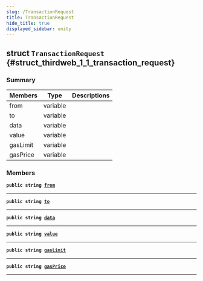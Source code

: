 ```yaml
---
slug: /TransactionRequest
title: TransactionRequest
hide_title: true
displayed_sidebar: unity
---
```


## struct `TransactionRequest` {#struct_thirdweb_1_1_transaction_request}

### Summary

| Members  | Type     | Descriptions |
| -------- | -------- | ------------ |
| from     | variable |              |
| to       | variable |              |
| data     | variable |              |
| value    | variable |              |
| gasLimit | variable |              |
| gasPrice | variable |              |

### Members

**`public string `[`from`](#struct_thirdweb_1_1_transaction_request_1aa67387fa7e64908ddba0fc10691fee24)**

---

**`public string `[`to`](#struct_thirdweb_1_1_transaction_request_1ae6ee1437e103aa9014b765c38985372b)**

---

**`public string `[`data`](#struct_thirdweb_1_1_transaction_request_1a7dba297b73c9cc37d6d9894728a2e61f)**

---

**`public string `[`value`](#struct_thirdweb_1_1_transaction_request_1a0917064307edbb1669e6f817a863ad1d)**

---

**`public string `[`gasLimit`](#struct_thirdweb_1_1_transaction_request_1a03f62a5bd657a6d7cff2b5833cffa11d)**

---

**`public string `[`gasPrice`](#struct_thirdweb_1_1_transaction_request_1ab7227765c543af92b5b367d0aa82609c)**

---

